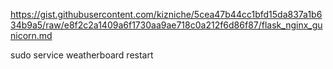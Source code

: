 

https://gist.githubusercontent.com/kizniche/5cea47b44cc1bfd15da837a1b634b9a5/raw/e8f2c2a1409a6f1730aa9ae718c0a212f6d86f87/flask_nginx_gunicorn.md

sudo service weatherboard restart
